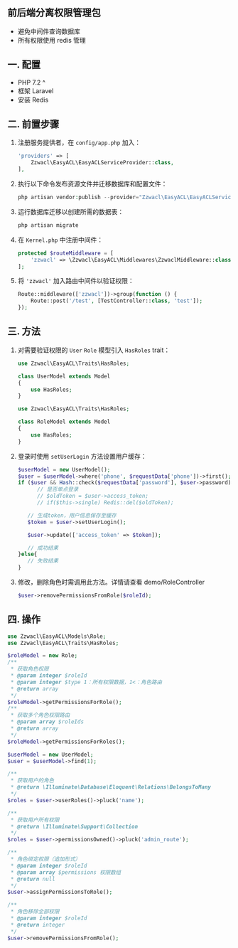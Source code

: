 ## 前后端分离权限管理包
- 避免中间件查询数据库
- 所有权限使用 redis 管理

## 一. 配置

- PHP 7.2 ^
- 框架 Laravel
- 安装 Redis

## 二. 前置步骤

1. 注册服务提供者，在 `config/app.php` 加入：

   ```php
   'providers' => [
       Zzwacl\EasyACL\EasyACLServiceProvider::class,
   ],
   ```

2. 执行以下命令发布资源文件并迁移数据库和配置文件：

   ```php
   php artisan vendor:publish --provider="Zzwacl\EasyACL\EasyACLServiceProvider"
   ```

3. 运行数据库迁移以创建所需的数据表：

   ```php
   php artisan migrate
   ```

4. 在 `Kernel.php` 中注册中间件：

   ```php
   protected $routeMiddleware = [
       'zzwacl' => \Zzwacl\EasyACL\Middlewares\ZzwaclMiddleware::class,
   ];
   ```

5. 将 `'zzwacl'` 加入路由中间件以验证权限：

   ```php
   Route::middleware(['zzwacl'])->group(function () {
       Route::post('/test', [TestController::class, 'test']);
   });
   ```

## 三. 方法

1. 对需要验证权限的 `User` `Role` 模型引入 `HasRoles` trait：

   ```php
   use Zzwacl\EasyACL\Traits\HasRoles;

   class UserModel extends Model
   {
       use HasRoles;
   }

   use Zzwacl\EasyACL\Traits\HasRoles;

   class RoleModel extends Model
   {
       use HasRoles;
   }
   ```

2. 登录时使用 `setUserLogin` 方法设置用户缓存：

   ```php
   $userModel = new UserModel();
   $user = $userModel->where('phone', $requestData['phone'])->first();
   if ($user && Hash::check($requestData['password'], $user->password)) {
         // 是否单点登录
         // $oldToken = $user->access_token;
         // if($this->single) Redis::del($oldToken);

      // 生成token，用户信息保存至缓存
      $token = $user->setUserLogin();

      $user->update(['access_token' => $token]);

      // 成功结果
   }else{
      // 失败结果
   }
   ```

3. 修改，删除角色时需调用此方法。详情请查看 demo/RoleController

   ```php
   $user->removePermissionsFromRole($roleId);
   ```

## 四. 操作

```php
use Zzwacl\EasyACL\Models\Role;
use Zzwacl\EasyACL\Traits\HasRoles;

$roleModel = new Role;
/**
 * 获取角色权限
 * @param integer $roleId
 * @param integer $type 1：所有权限数据，1<：角色路由
 * @return array
 */
$roleModel->getPermissionsForRole();
/**
 * 获取多个角色权限路由
 * @param array $roleIds
 * @return array
 */
$roleModel->getPermissionsForRoles();

$userModel = new UserModel;
$user = $userModel->find(1);

/**
 * 获取用户的角色
 * @return \Illuminate\Database\Eloquent\Relations\BelongsToMany
 */
$roles = $user->userRoles()->pluck('name');

/**
 * 获取用户所有权限
 * @return \Illuminate\Support\Collection
 */
$roles = $user->permissionsOwned()->pluck('admin_route');

/**
 * 角色绑定权限（追加形式）
 * @param integer $roleId
 * @param array $permissions 权限数组
 * @return null
 */
$user->assignPermissionsToRole();

/**
 * 角色移除全部权限
 * @param integer $roleId
 * @return integer
 */
$user->removePermissionsFromRole();
```
